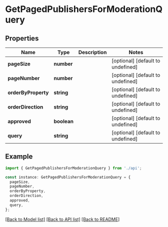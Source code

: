 # GetPagedPublishersForModerationQuery

## Properties

| Name                | Type        | Description | Notes                             |
| ------------------- | ----------- | ----------- | --------------------------------- |
| **pageSize**        | **number**  |             | [optional] [default to undefined] |
| **pageNumber**      | **number**  |             | [optional] [default to undefined] |
| **orderByProperty** | **string**  |             | [optional] [default to undefined] |
| **orderDirection**  | **string**  |             | [optional] [default to undefined] |
| **approved**        | **boolean** |             | [optional] [default to undefined] |
| **query**           | **string**  |             | [optional] [default to undefined] |

## Example

```typescript
import { GetPagedPublishersForModerationQuery } from './api';

const instance: GetPagedPublishersForModerationQuery = {
  pageSize,
  pageNumber,
  orderByProperty,
  orderDirection,
  approved,
  query,
};
```

[[Back to Model list]](../README.md#documentation-for-models) [[Back to API list]](../README.md#documentation-for-api-endpoints) [[Back to README]](../README.md)
